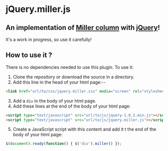 # jQuery.miller.js

## An implementation of [Miller column](http://en.wikipedia.org/wiki/Miller_columns) with [jQuery](http://jquery.com)!

It's a work in progress, so use it carefully!

## How to use it ?

There is no dependencies needed to use this plugin. 
To use it:
1. Clone the repository or download the source in a directory.  
2. Add this line in the head of your html page:--

``` html
<link href="url/to/css/jquery.miller.css" media="screen" rel="stylesheet" type="text/css" />
```

3. Add a `div` in the body of your html page.  
4. Add these lines at the end of the body of your html page:  

``` html
<script type="text/javascript" src="url/to/js/jquery-1.8.2.min.js"></script>
<script type="text/javascript" src="url/to/js/jquery.miller.js"></script>
```

5. Create a JavaScript script with this content and add it t the end of the body of your html page:

``` JavaScript
$(document).ready(function() { $('div').miller() });
```
